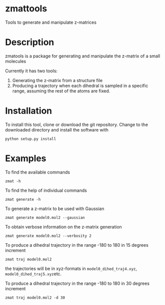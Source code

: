 zmattools
=========

Tools to generate and manipulate z-matrices

Description
===========
zmatools is a package for generating and manipulate the z-matrix of a small molecules

Currently it has two tools:

1. Generating the z-matrix from a structure file
2. Producing a trajectory when each dihedral is sampled in a specific range, assuming the rest of the atoms are fixed.

Installation
============
To install this tool, clone or download the git repository. Change to the downloaded directory and install the software with

```
python setup.py install
```

Examples
========

To find the available commands

```
zmat -h
```

To find the help of individual commands

```
zmat generate -h
```

To generate a z-matrix to be used with Gaussian

```
zmat generate model0.mol2 --gaussian
```

To obtain verbose information on the z-matrix generation

```
zmat generate model0.mol2 --verbosity 2
```

To produce a dihedral trajectory in the range -180 to 180 in 15 degrees increment

```
zmat traj model0.mol2
```

the trajectories will be in xyz-formats in ``model0_dihed_traj4.xyz``,
``model0_dihed_traj5.xyz``etc.

To produce a dihedral trajectory in the range -180 to 180 in 30 degrees increment

```
zmat traj model0.mol2 -d 30
```
